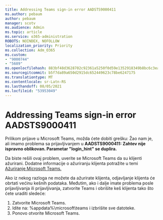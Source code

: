 ```yaml
---
title: Addressing Teams sign-in error AADSTS9000411
ms.author: pebaum
author: pebaum
manager: scotv
ms.audience: Admin
ms.topic: article
ms.service: o365-administration
ROBOTS: NOINDEX, NOFOLLOW
localization_priority: Priority
ms.collection: Adm_O365
ms.custom:
- "9000744"
- "5689"
ms.openlocfilehash: 883bf48d3628702c92361a5250f0d59e1352918349b8bc6c3eae5a948b72fc57
ms.sourcegitcommit: b5f7da89a650d2915dc652449623c78be6247175
ms.translationtype: MT
ms.contentlocale: sr-Latn-RS
ms.lasthandoff: 08/05/2021
ms.locfileid: "53953049"
---
```

# <a name="addressing-teams-sign-in-error-aadsts9000411"></a>Addressing Teams sign-in error AADSTS9000411

Prilikom prijave u Microsoft Teams, možda ćete dobiti grešku: Žao nam je, ali imamo problema sa prijavljivanjem u **AADSTS9000411: Zahtev nije ispravno oblikovan. Parametar "login_hint" se duplira.**

Da biste rešili ovaj problem, uverite se Microsoft Teams da su klijenti ažurirani. Dodatne informacije o ažuriranju klijenta potražite u temi [Ažuriranje Microsoft Teams.](https://support.office.com/article/Update-Microsoft-Teams-535a8e4b-45f0-4f6c-8b3d-91bca7a51db1)

Ako iz nekog razloga ne možete da ažurirate klijenta, odjavljanje klijenta će obrtati većinu kešnih podataka. Međutim, ako i dalje imate problema posle prijavljivanja ili prijavljivanja, zatvorite Teams i obrišite keš klijenta tako što ćete uraditi sledeće:
1. Zatvorite Microsoft Teams.
2. Idite na: %appdata%\microsoft\teams i izbrišite sve datoteke.
3. Ponovo otvorite Microsoft Teams.

